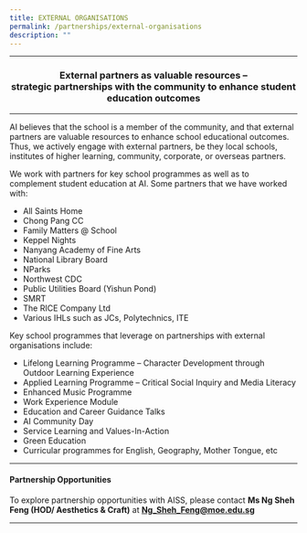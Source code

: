 ```yaml
---
title: EXTERNAL ORGANISATIONS
permalink: /partnerships/external-organisations
description: ""
---
```


<hr><b>
<h3 style="text-align: center;">External partners as valuable resources &ndash;<br />strategic partnerships with the community to enhance student education outcomes</h3>
</b><hr>
<p>AI believes that the school is a member of the community, and that external partners are valuable resources to enhance school educational outcomes. Thus, we actively engage with external partners, be they local schools, institutes of higher learning, community, corporate, or overseas partners.</p>
<p>We work with partners for key school programmes as well as to complement student education at AI. Some partners that we have worked with:</p>
<ul>
<li>All Saints Home</li>
<li>Chong Pang CC</li>
<li>Family Matters @ School</li>
<li>Keppel Nights</li>
<li>Nanyang Academy of Fine Arts</li>
<li>National Library Board</li>
<li>NParks</li>
<li>Northwest CDC</li>
<li>Public Utilities Board (Yishun Pond)</li>
<li>SMRT</li>
<li>The RICE Company Ltd</li>
<li>Various IHLs such as JCs, Polytechnics, ITE</li>
</ul>
<p>Key school programmes that leverage on partnerships with external organisations include:</p>
<ul>
<li>Lifelong Learning Programme &ndash; Character Development through Outdoor Learning Experience</li>
<li>Applied Learning Programme &ndash; Critical Social Inquiry and Media Literacy</li>
<li>Enhanced Music Programme</li>
<li>Work Experience Module</li>
<li>Education and Career Guidance Talks</li>
<li>AI Community Day</li>
<li>Service Learning and Values-In-Action</li>
<li>Green Education</li>
<li>Curricular programmes for English, Geography, Mother Tongue, etc</li>
</ul>
<hr><b>
<h4><strong>Partnership Opportunities</strong></h4></b>
<p>To explore partnership opportunities with AISS, please contact <strong>Ms Ng Sheh Feng (HOD/ Aesthetics &amp; Craft)</strong>&nbsp;at&nbsp;<strong><a href="mailto:Ng_Sheh_Feng@moe.edu.sg" target="">Ng_Sheh_Feng@moe.edu.sg</a></strong></p>
<hr>